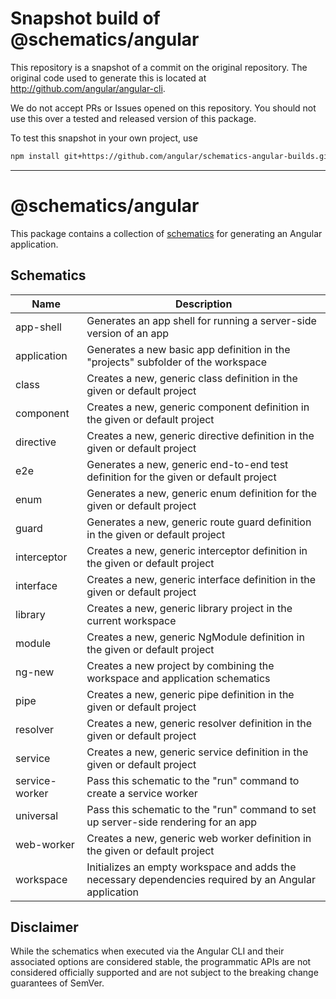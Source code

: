 
# Snapshot build of @schematics/angular

This repository is a snapshot of a commit on the original repository. The original code used to
generate this is located at http://github.com/angular/angular-cli.

We do not accept PRs or Issues opened on this repository. You should not use this over a tested and
released version of this package.

To test this snapshot in your own project, use

```bash
npm install git+https://github.com/angular/schematics-angular-builds.git
```

----
# @schematics/angular

This package contains a collection of [schematics](/packages/angular_devkit/schematics/README.md)
for generating an Angular application.

## Schematics

Name | Description
-----|-------------
app-shell | Generates an app shell for running a server-side version of an app
application | Generates a new basic app definition in the "projects" subfolder of the workspace
class | Creates a new, generic class definition in the given or default project
component | Creates a new, generic component definition in the given or default project
directive | Creates a new, generic directive definition in the given or default project
e2e | Generates a new, generic end-to-end test definition for the given or default project
enum | Generates a new, generic enum definition for the given or default project
guard | Generates a new, generic route guard definition in the given or default project
interceptor | Creates a new, generic interceptor definition in the given or default project
interface | Creates a new, generic interface definition in the given or default project
library | Creates a new, generic library project in the current workspace
module | Creates a new, generic NgModule definition in the given or default project
ng-new | Creates a new project by combining the workspace and application schematics
pipe | Creates a new, generic pipe definition in the given or default project
resolver | Creates a new, generic resolver definition in the given or default project
service | Creates a new, generic service definition in the given or default project
service-worker | Pass this schematic to the "run" command to create a service worker
universal | Pass this schematic to the "run" command to set up server-side rendering for an app
web-worker | Creates a new, generic web worker definition in the given or default project
workspace | Initializes an empty workspace and adds the necessary dependencies required by an Angular application

## Disclaimer

While the schematics when executed via the Angular CLI and their associated options are considered stable, the programmatic APIs are not considered officially supported and are not subject to the breaking change guarantees of SemVer.